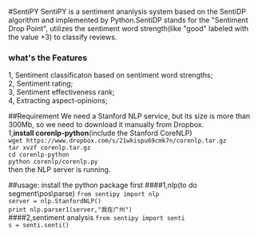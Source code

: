 #SentiPY
SentiPY is a sentiment ananlysis system based on the SentiDP algorithm and implemented by Python.SentiDP stands for the "Sentiment Drop Point", utilizes the sentiment word strength(like "good" labeled with the value +3) to classify reviews. 


### what's the Features
1, Sentiment classificaton based on sentiment word strengths;  
2, Sentiment rating;   
3, Sentiment effectiveness rank;  
4, Extracting aspect-opinions;

##Requirement 
We need a Stanford NLP service, but its size is more than 300Mb, so we need to download it manually from Dropbox.  
1,**install corenlp-python**(include the Stanford CoreNLP)  
```wget https://www.dropbox.com/s/21wkispu69cmk7n/corenlp.tar.gz```  
```tar xvzf corenlp.tar.gz```  
```cd corenlp-python```    
```python corenlp/corenlp.py```  
then the NLP server is running.

##usage:
install the python package first
####1,nlp(to do segment\pos\parse)
```from sentipy import nlp```  
```server = nlp.StanfordNLP()```  
```print nlp.parser1(server,"我在广州") ```  
####2,sentiment analysis
```from sentipy import senti```  
```s = senti.senti()```  
```s.sentiFLY("新年快乐")
```  


